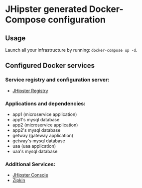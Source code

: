 # JHipster generated Docker-Compose configuration

## Usage

Launch all your infrastructure by running: `docker-compose up -d`.

## Configured Docker services

### Service registry and configuration server:
- [JHipster Registry](http://localhost:8761)

### Applications and dependencies:
- app1 (microservice application)
- app1's mysql database
- app2 (microservice application)
- app2's mysql database
- getway (gateway application)
- getway's mysql database
- uaa (uaa application)
- uaa's mysql database

### Additional Services:

- [JHipster Console](http://localhost:5601)
- [Zipkin](http://localhost:9411)
